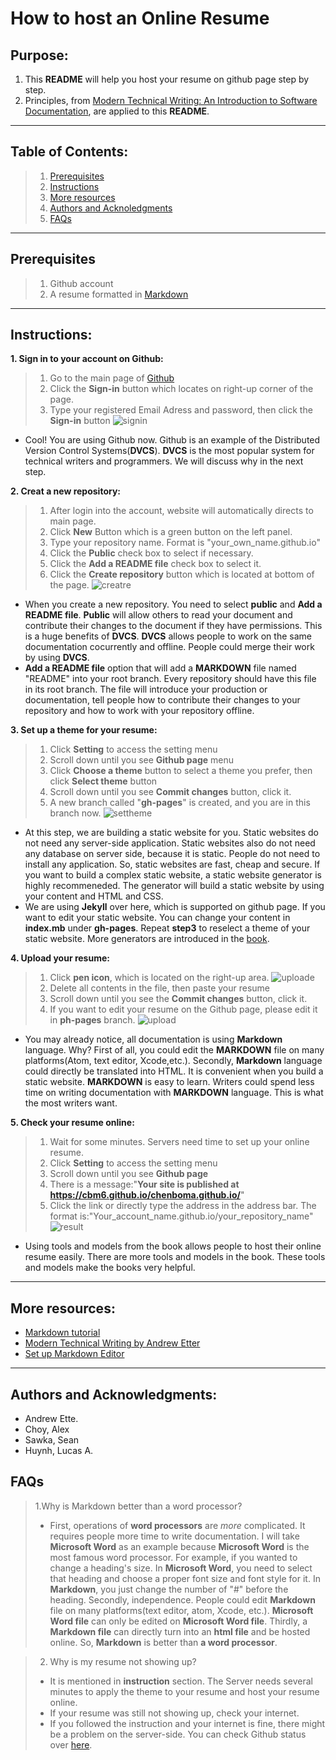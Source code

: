 # How to host an Online Resume
## Purpose:
1. This **README** will help you host your resume on github page step by step.
2. Principles, from [Modern Technical Writing: An Introduction to Software Documentation](https://www.amazon.ca/Modern-Technical-Writing-Introduction-Documentation-ebook/dp/B01A2QL9SS), are applied to this **README**.
***
## Table of Contents:
  >1. [Prerequisites](#Prerequisites)
  >2. [Instructions](#Instructions)
  >3. [More resources](#More-resources)
  >4. [Authors and Acknoledgments](#Authors-and-Acknowledgments)
  >5. [FAQs](#FAQs)
***
## Prerequisites
  >1. Github account
  >2. A resume formatted in [Markdown](https://www.markdowntutorial.com/)
***
## Instructions:
**1. Sign in to your account on Github:**
  >1. Go to the main page of [Github](https://github.com/)
  >2. Click the **Sign-in** button which locates on right-up corner of the page.
  >3. Type your registered Email Adress and password, then click the **Sign-in** button
  ![signin](/assets/signin.gif "Sign in github")
  - Cool! You are using Github now. Github is an example of the Distributed Version Control Systems(**DVCS**). **DVCS** is the most popular system for technical writers and programmers. We will discuss why in the next step.

**2. Creat a new repository:**
  >1. After login into the account, website will automatically directs to main page.
  >2. Click **New** Button which is a green button on the left panel.
  >3. Type your repository name. Format is "your_own_name.github.io"
  >4. Click the **Public** check box to select if necessary.
  >5. Click the **Add a README file** check box to select it.
  >6. Click the **Create repository** button which is located at bottom of the page.
  ![creatre](/assets/creatrep.gif "Creat a new repository")
  - When you create a new repository. You need to select **public** and **Add a README file**. **Public** will allow others to read your document and contribute their changes to the document if they have permissions. This is a huge benefits of **DVCS**. **DVCS** allows people to work on the same documentation cocurrently and offline. People could merge their work by using **DVCS**.
  - **Add a README file** option that will add a **MARKDOWN** file named "README" into your root branch. Every repository should have this file in its root branch. The file will introduce your production or documentation, tell people how to contribute their changes to your repository and how to work with your repository offline.

**3. Set up a theme for your resume:**
  >1. Click **Setting** to access the setting menu
  >2. Scroll down until you see **Github page** menu
  >3. Click **Choose a theme** button to select a theme you prefer, then click **Select theme** button
  >4. Scroll down until you see **Commit changes** button, click it.
  >5. A new branch called "**gh-pages**" is created, and you are in this branch now.
  ![settheme](/assets/settheme.gif "Set theme for static website")
  - At this step, we are building a static website for you. Static websites do not need any server-side application. Static websites also do not need any database on server side, because it is static. People do not need to install any application. So, static websites are fast, cheap and secure. If you want to build a complex static website, a static website generator is highly recommeneded. The generator will build a static website by using your content and HTML and CSS.
  - We are using **Jekyll** over here, which is supported on github page. If you want to edit your static website. You can change your content in **index.mb** under **gh-pages**. Repeat **step3** to reselect a theme of your static website. More generators are introduced in the [book](https://www.amazon.ca/Modern-Technical-Writing-Introduction-Documentation-ebook/dp/B01A2QL9SS).

**4. Upload your resume:**
  >1. Click **pen icon**, which is located on the right-up area. ![uploade](/assets/pen.png)
  >2. Delete all contents in the file, then paste your resume
  >3. Scroll down until you see the **Commit changes** button, click it.
  >4. If you want to edit your resume on the Github page, please edit it in **ph-pages** branch.
  ![upload](/assets/upload.gif "Upload your resume")
  - You may already notice, all documentation is using **Markdown** language. Why? First of all, you could edit the **MARKDOWN** file on many platforms(Atom, text editor, Xcode,etc.). Secondly, **Markdown** language could directly be translated into HTML. It is convenient when you build a static website. **MARKDOWN** is easy to learn. Writers could spend less time on writing documentation with **MARKDOWN** language. This is what the most writers want.

**5. Check your resume online:**
  >1. Wait for some minutes. Servers need time to set up your online resume.
  >2. Click **Setting** to access the setting menu
  >3. Scroll down until you see **Github page**
  >4. There is a message:"**Your site is published at https://cbm6.github.io/chenboma.github.io/**"
  >5. Click the link or directly type the address in the address bar. The format is:"Your_account_name.github.io/your_repository_name"
  ![result](/assets/result.gif "Check your online resume")
  - Using tools and models from the book allows people to host their online resume easily. There are more tools and models in the book. These tools and models make the books very helpful.
***
## More resources:
- [Markdown tutorial](https://www.markdowntutorial.com/)
- [Modern Technical Writing by Andrew Etter](https://www.amazon.ca/Modern-Technical-Writing-Introduction-Documentation-ebook/dp/B01A2QL9SS)
- [Set up Markdown Editor](https://www.portent.com/blog/copywriting/content-strategy/atom-markdown.htm)
***
## Authors and Acknowledgments:
- Andrew Ette.
- Choy, Alex
- Sawka, Sean
- Huynh, Lucas A.
## FAQs
  > 1.Why is Markdown better than a word processor?
  >- First, operations of **word processors** are _more_ complicated. It requires people more time to write documentation. I will take **Microsoft Word** as an example because **Microsoft Word** is the most famous word processor. For example, if you wanted to change a heading's size. In **Microsoft Word**, you need to select that heading and choose a proper font size and font style for it. In **Markdown**, you just change the number of "#" before the heading. Secondly, independence. People could edit **Markdown** file on many platforms(text editor, atom, Xcode, etc.). **Microsoft Word file** can only be edited on **Microsoft Word file**. Thirdly, a **Markdown file** can directly turn into an **html file** and be hosted online. So, **Markdown** is better than **a word processor**.

  >2. Why is my resume not showing up?
  >- It is mentioned in **instruction** section. The Server needs several minutes to apply the theme to your resume and host your resume online.
  >- If your resume was still not showing up, check your internet.
  >- If you followed the instruction and your internet is fine, there might be a problem on the server-side. You can check Github status over [here](https://www.githubstatus.com/).
